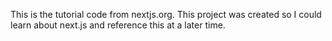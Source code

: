 This is the tutorial code from nextjs.org.
This project was created so I could learn about next.js and reference this at a later time.

